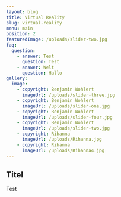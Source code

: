 ```yaml
---
layout: blog
title: Virtual Reality
slug: virtual-reality
menu: main
position: 2
featuredImage: /uploads/slider-two.jpg
faq:
  question:
    - answer: Test
      question: Test
    - answer: Welt
      question: Hallo
gallery:
  image:
    - copyright: Benjamin Wohlert
      imageUrl: /uploads/slider-three.jpg
    - copyright: Benjamin Wohlert
      imageUrl: /uploads/slider-one.jpg
    - copyright: Benjamin Wohlert
      imageUrl: /uploads/slider-four.jpg
    - copyright: Benjamin Wohlert
      imageUrl: /uploads/slider-two.jpg
    - copyright: Rihanna
      imageUrl: /uploads/Rihanna.jpg
    - copyright: Rihanna
      imageUrl: /uploads/Rihanna4.jpg
---
```

## Titel

Test
